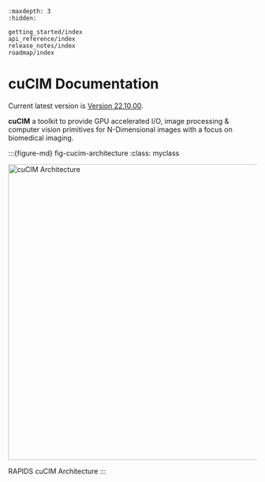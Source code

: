 <!-- ```{eval-rst}
:notoc:

``` -->

```{toctree}
:maxdepth: 3
:hidden:

getting_started/index
api_reference/index
release_notes/index
roadmap/index
```
<!-- user_guide/index
development/index -->


# cuCIM Documentation

Current latest version is [Version 22.10.00](release_notes/v22.10.00.md).

**cuCIM** a toolkit to provide GPU accelerated I/O, image  processing & computer vision primitives for N-Dimensional images with a focus on biomedical imaging.

:::{figure-md} fig-cucim-architecture
:class: myclass

<img src="_static/images/RAPIDS_cuCIM.png" alt="cuCIM Architecture" class="bg-primary mb-1" width="600px">

RAPIDS cuCIM Architecture
:::

<!-- .. raw:: html
   <div> </div> -->

<!-- ```{toctree}
:maxdepth: 3
:hidden:


reference/index.md

``` -->

<!--
```{include} readme.md
```

## Site contents

```{toctree}
:maxdepth: 2
:caption: Main docs

jupyter.md
installation.md
usage.md
changelog.md
Github repository <https://github.com/rapidsai/cucim>
```

## Reference pages

```{toctree}
:caption: Reference items
:maxdepth: 2

reference/index.md
```

## Development

```{toctree}
:caption: Development
:maxdepth: 1

contributing.md
authors.md
```

## Indices and tables

* {ref}`genindex`
* {ref}`modindex`
* {ref}`search`
 -->
